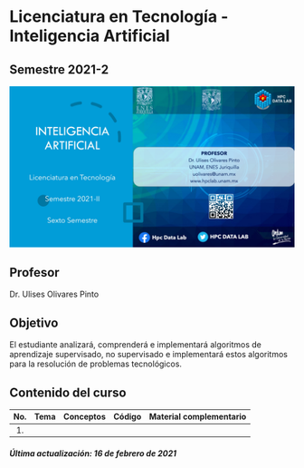 # Licenciatura en Tecnología - Inteligencia Artificial
## Semestre 2021-2

![alt text](figs/logoIA.jpg)

## Profesor
Dr. Ulises Olivares Pinto

## Objetivo
El estudiante analizará, comprenderá e implementará algoritmos de aprendizaje supervisado, no supervisado e implementará estos algoritmos para la resolución de problemas tecnológicos.

## Contenido del curso
| No.        | Tema           | Conceptos |Código  |  Material complementario|
| :-------------: |:-------------| :-------------|:-----:| :-----|
| 1.              |              |               |       |       | 


##### Última actualización: 16 de febrero de 2021
